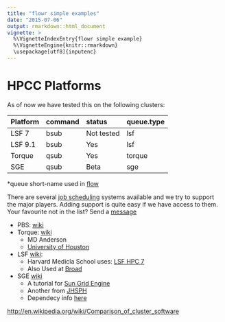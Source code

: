 ```yaml
---
title: "flowr simple examples"
date: "2015-07-06"
output: rmarkdown::html_document
vignette: >
  %\VignetteIndexEntry{flowr simple example}
  %\VignetteEngine{knitr::rmarkdown}
  \usepackage[utf8]{inputenc}
---
```




# HPCC Platforms
	
As of now we have tested this on the following clusters:


|Platform |command |status     |queue.type |
|:--------|:-------|:----------|:----------|
|LSF 7    |bsub    |Not tested |lsf        |
|LSF 9.1  |bsub    |Yes        |lsf        |
|Torque   |qsub    |Yes        |torque     |
|SGE      |qsub    |Beta       |sge        |

\*queue short-name used in [flow](https://github.com/sahilseth/flow)

There are several [job scheduling](http://en.wikipedia.org/wiki/Job_scheduler) systems
available and we try to support the major players. Adding support is
quite easy if we have access to them. Your favourite not in the list?
Send a [message](mailto:sahil.seth@me.com)

- PBS: [wiki](http://en.wikipedia.org/wiki/Portable_Batch_System)
- Torque: [wiki](http://en.wikipedia.org/wiki/TORQUE_Resource_Manager)
	- MD Anderson
	- [University of Houston](http://www.rcc.uh.edu/hpc-docs/49-using-torque-to-submit-and-monitor-jobs.html)
- LSF [wiki](http://en.wikipedia.org/wiki/Platform_LSF):
	- Harvard Medicla School uses: [LSF HPC 7](https://wiki.med.harvard.edu/Orchestra/IntroductionToLSF)
	- Also Used at [Broad](https://www.broadinstitute.org/gatk/guide/article?id=1311)
- SGE [wiki](http://en.wikipedia.org/wiki/Sun_Grid_Engine)
	- A tutorial for [Sun Grid Engine](https://sites.google.com/site/anshulkundaje/inotes/programming/clustersubmit/sun-grid-engine)
	- Another from [JHSPH](http://www.biostat.jhsph.edu/bit/cluster-usage.html)
	- Dependecy info [here](https://wiki.duke.edu/display/SCSC/SGE+Job+Dependencies)

http://en.wikipedia.org/wiki/Comparison_of_cluster_software


